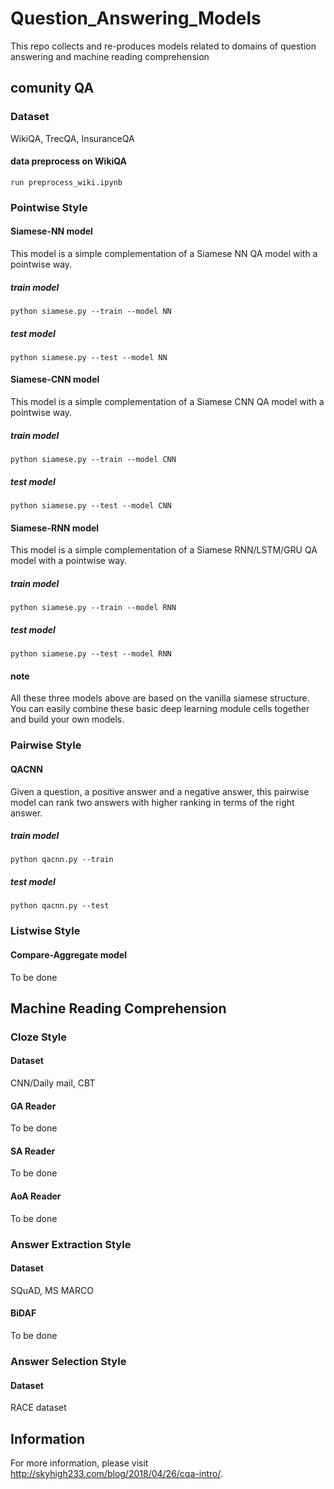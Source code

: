 # Question_Answering_Models
This repo collects and re-produces models related to domains of question answering and machine reading comprehension

## comunity QA

### Dataset

WikiQA, TrecQA, InsuranceQA

#### data preprocess on WikiQA

`run preprocess_wiki.ipynb`

### Pointwise Style

#### Siamese-NN model

This model is a simple complementation of a Siamese NN QA model with a pointwise way.

##### train model

`python siamese.py --train --model NN`

##### test model

`python siamese.py --test --model NN`

#### Siamese-CNN model

This model is a simple complementation of a Siamese CNN QA model with a pointwise way.

##### train model

`python siamese.py --train --model CNN`

##### test model

`python siamese.py --test --model CNN`

#### Siamese-RNN model

This model is a simple complementation of a Siamese RNN/LSTM/GRU QA model with a pointwise way.

##### train model

`python siamese.py --train --model RNN`

##### test model

`python siamese.py --test --model RNN`

#### note

All these three models above are based on the vanilla siamese structure. You can easily combine these basic deep learning module cells together and build your own models.


### Pairwise Style

#### QACNN

Given a question, a positive answer and a negative answer, this pairwise model can rank two answers with higher ranking in terms of the right answer.

##### train model

`python qacnn.py --train`

##### test model

`python qacnn.py --test`

### Listwise Style

#### Compare-Aggregate model

To be done

## Machine Reading Comprehension

### Cloze Style

#### Dataset

CNN/Daily mail, CBT

#### GA Reader

To be done

#### SA Reader

To be done

#### AoA Reader

To be done

### Answer Extraction Style

#### Dataset

SQuAD, MS MARCO

#### BiDAF

To be done

### Answer Selection Style

#### Dataset

RACE dataset

## Information

For more information, please visit http://skyhigh233.com/blog/2018/04/26/cqa-intro/.